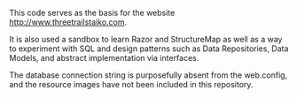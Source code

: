 This code serves as the basis for the website http://www.threetrailstaiko.com.

It is also used a sandbox to learn Razor and StructureMap as well as a way to experiment with SQL and  design patterns such as Data Repositories, Data Models, and abstract implementation via interfaces.

The database connection string is purposefully absent from the web.config, and the resource images have not been included in this repository.